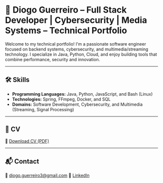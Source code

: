 # 👋 Diogo Guerreiro – Full Stack Developer | Cybersecurity | Media Systems – Technical Portfolio

Welcome to my technical portfolio! I'm a passionate software engineer focused on backend systems, cybersecurity, and multimedia/streaming technology. I specialize in Java, Python, Cloud, and enjoy building tools that combine performance, security and innovation.

---

## 🛠️ Skills

- **Programming Languages:** Java, Python, JavaScript, and Bash (Linux)
- **Technologies:** Spring, FFmpeg, Docker, and SQL
- **Domains:** Software Development, Cybersecurity, and Multimedia (Streaming, Signal Processing)

---

## 📄 CV
📄 [Download CV (PDF)](https://drive.google.com/file/d/1CHF27qsio8tn87q-K8Xu03XIiIBZgZWb/view?usp=sharing)

---

## 📬 Contact
📧 diogo.guerreiro3@gmail.com
🔗 [LinkedIn](https://linkedin.com/in/diogo-guerreiro3)
